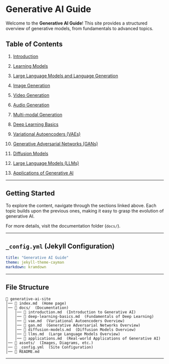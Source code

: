 # Generative AI Guide

Welcome to the **Generative AI Guide**! This site provides a structured overview of generative models, from fundamentals to advanced topics.

## Table of Contents
1. [Introduction](readme.md)
2. [Learning Models](docs/learn.md)
2. [Large Language Models and Language Generation](docs/language.md)
3. [Image Generation](docs/image.md)
4. [Video Generation](docs/video.md)
5. [Audio Generation](docs/audio.md)
6. [Multi-modal Generation](docs/multi.md)


2. [Deep Learning Basics](docs/deep-learning-basics.md)
3. [Variational Autoencoders (VAEs)](docs/vae.md)
4. [Generative Adversarial Networks (GANs)](docs/gan.md)
5. [Diffusion Models](docs/diffusion-models.md)
6. [Large Language Models (LLMs)](docs/llms.md)
7. [Applications of Generative AI](docs/applications.md)
---

## Getting Started

To explore the content, navigate through the sections linked above. Each topic builds upon the previous ones, making it easy to grasp the evolution of generative AI.

For more details, visit the documentation folder (`docs/`).

---

## `_config.yml` (Jekyll Configuration)
```yaml
title: "Generative AI Guide"
theme: jekyll-theme-cayman
markdown: kramdown
```

---

## File Structure
```
📂 generative-ai-site
│── 📄 index.md  (Home page)
│── 📂 docs/  (Documentation)
│   │── 📄 introduction.md  (Introduction to Generative AI)
│   │── 📄 deep-learning-basics.md  (Fundamentals of Deep Learning)
│   │── 📄 vae.md  (Variational Autoencoders Overview)
│   │── 📄 gan.md  (Generative Adversarial Networks Overview)
│   │── 📄 diffusion-models.md  (Diffusion Models Overview)
│   │── 📄 llms.md  (Large Language Models Overview)
│   │── 📄 applications.md  (Real-world Applications of Generative AI)
│── 📂 assets/  (Images, Diagrams, etc.)
│── 📄 _config.yml  (Site Configuration)
│── 📄 README.md
```

---

